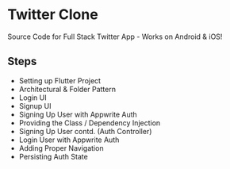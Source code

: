 # Twitter Clone

Source Code for Full Stack Twitter App - Works on Android & iOS!

## Steps

- Setting up Flutter Project
- Architectural & Folder Pattern
- Login UI
- Signup UI
- Signing Up User with Appwrite Auth
- Providing the Class / Dependency Injection
- Signing Up User contd. (Auth Controller)
- Login User with Appwrite Auth
- Adding Proper Navigation
- Persisting Auth State

